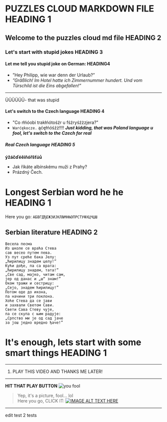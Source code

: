 # PUZZLES CLOUD MARKDOWN FILE HEADING 1
## Welcome to the puzzles cloud md file HEADING 2
### Let's start with stupid jokes HEADING 3
#### **Let me tell you stupid joke on German:  HEADING4**
* ”Hey Philipp, wie war denn der Urlaub?”
* _”Gräßlich! Im Hotel hatte ich Zimmernummer hundert. Und vom Türschild ist die Eins abgefallen!”_
* * * 
ÜÜÜÜÜÜ- that was stupid
#### Let's switch to the Czech language HEADING 4
* "Co rłńóobi trakłńótośźr u fśźryśźżzjera?"
* `Warćękocze.`
ąćęłńóśźż!!!!
**_Just kidding, that was Poland language u fool, let's switch to the Czech for real_**
##### Real Czech language HEADING 5
[comment]: <> (This is a comment, it will not be wisible to the other people - I think, so in case of that, Czech people are stupid, look at their special letters bellow...)
**ýžáčďéěíňóřšťúů**
- Jak říkáte albínskému muži z Prahy?
- Prázdný Čech.
# Longest Serbian word he he HEADING 1
Here you go: `АБВГДЂЕЖЗИЈКЛЉМНЊОПРСТУФХЦЧЏШ`
## Serbian literature HEADING 2
```
Весела песма
Из школе се враћа Стева
сав весео путем пева.
Уз пут среће бака Јелу:
„Ћирилицу знадем целу!”
Кући дође, па са врата:
„Ћирилицу знадем, тата!”
„Све сад, мајко, читам сам,
јер од данас и „ш“ знам!”
Оком тражи и сестрицу:
„Сејо, знадем ћирилицу!”
Потом оде до икона,
па начини три поклона.
Хоће Стева да се јави
и захвали Светом Сави.
Свети Сава Стеву чује,
па се скупа с њим радује:
„Српство ми је од сад јаче
за још једно вредно ђаче!”
```
# It's enough, lets start with some smart things HEADING 1
***
1. PLAY THIS VIDEO AND THANKS ME LATER!
---
**HIT THAT PLAY BUTTON**
![you fool](https://i.ytimg.com/vi/VMz03v4dxz4/maxresdefault.jpg)
> Yep, it's a picture, fool... lol\
> Here you go, CLICK IT:
[![IMAGE ALT TEXT HERE](http://img.youtube.com/vi/YOUTUBE_VIDEO_ID_HERE/0.jpg)](https://media.tenor.com/images/d92add9928fcfe998db445324734b449/tenor.gif)
---
edit test 2
tests

